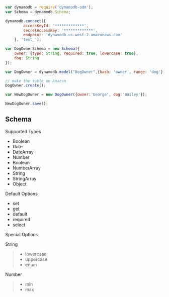 ```JavaScript
var dynamodb = require('dynamodb-odm');
var Schema = dynamodb.Schema;

dynamodb.connect({
        accessKeyId: '*************',
        secretAccessKey: '*************',
        endpoint: 'dynamodb.us-west-2.amazonaws.com'
    }, 'test_');

var DogOwnerSchema = new Schema({
    owner: {type: String, required: true, lowercase: true},
    dog: String
});

var DogOwner = dynamodb.model("DogOwner",{hash: 'owner', range: 'dog'}, {}, DogOwnerSchema);

// make the table on Amazon
DogOwner.create();

var NewDogOwner = new DogOwner({owner:'George', dog:'Bailey'});

NewDogOwner.save();

```


Schema
--------------------------------------------------------------------------

Supported Types

* Boolean
* Date
* DateArray
* Number
* Boolean
* NumberArray
* String
* StringArray
* Object

Default Options

* set
* get
* default
* required
* select

Special Options

String

>* lowercase
>* uppercase
>* enum

Number

>* min
>* max